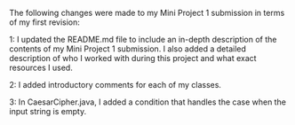 The following changes were made to my Mini Project 1 
submission in terms of my first revision:

1: I updated the README.md file to include an in-depth
description of the contents of my Mini Project 1
submission. I also added a detailed description of
who I worked with during this project and what exact
resources I used.

2: I added introductory comments for each of my classes.

3: In CaesarCipher.java, I added a condition that handles
the case when the input string is empty.